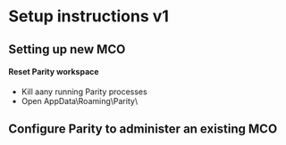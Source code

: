 # Setup instructions v1

## Setting up new MCO

#### Reset Parity workspace

- Kill aany running Parity processes
- Open AppData\Roaming\Parity\


## Configure Parity to administer an existing MCO
